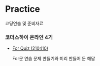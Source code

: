 # Practice
코딩연습 및 준비자료

### 코더스하이 온라인 4기

* [For Quiz (210410)](./ForQuiz)

	For문 연습 문제 만들기와 미리 만들어 둔 해답
  
